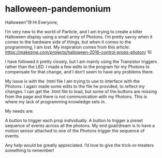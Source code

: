 # halloween-pandemonium
Halloween'19
Hi Everyone,

I’m very new to the world of Particle, and I am trying to create a killer Halloween display using a small army of Photons.
I’m pretty savvy when it comes to the hardware side of things, but when it comes to the programming, I am lost.
My inspiration comes from this article: https://makezine.com/projects/halloween-2016-control-props-photon/ 10

I have followed it pretty closely, but I am mainly using the Transistor triggers rather than the LED.
I made a few edits to the program for my Photons to compensate for that change, and I don’t seem to have any problems there.

My issue is with the .html file I am trying to use to interface with the Photons.
I again made some edits to the file he provided, to reflect my changes.
I can get the .html file to load, but some of the buttons are missing from the page and there is not communication with my Photons.
This is where my lack of programming knowledge sets in.

My needs are:

A button to trigger each prop individually.
A button to trigger a preset sequence of events across all the photons.
My end goal/dream is to have a motion sensor attached to one of the Photons trigger the sequence of events.

Any help would be greatly appreciated. I’d love to give the trick-or-treaters something to remember!

